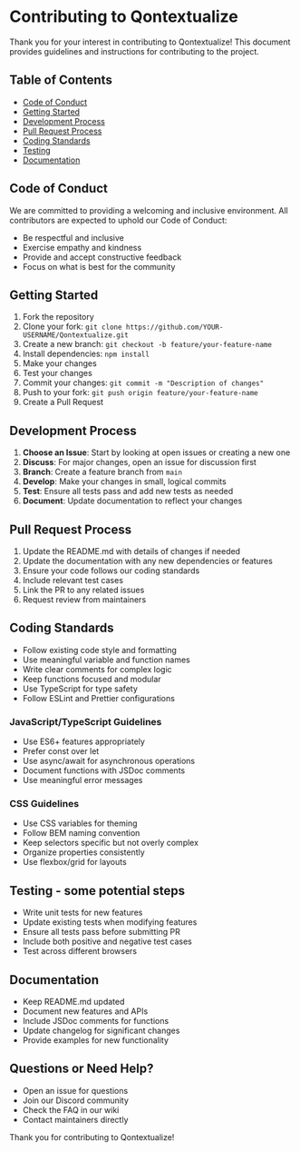 # Contributing to Qontextualize

Thank you for your interest in contributing to Qontextualize! This document provides guidelines and instructions for contributing to the project.

## Table of Contents
- [Code of Conduct](#code-of-conduct)
- [Getting Started](#getting-started)
- [Development Process](#development-process)
- [Pull Request Process](#pull-request-process)
- [Coding Standards](#coding-standards)
- [Testing](#testing)
- [Documentation](#documentation)

## Code of Conduct

We are committed to providing a welcoming and inclusive environment. All contributors are expected to uphold our Code of Conduct:

- Be respectful and inclusive
- Exercise empathy and kindness
- Provide and accept constructive feedback
- Focus on what is best for the community

## Getting Started

1. Fork the repository
2. Clone your fork: `git clone https://github.com/YOUR-USERNAME/Qontextualize.git`
3. Create a new branch: `git checkout -b feature/your-feature-name`
4. Install dependencies: `npm install`
5. Make your changes
6. Test your changes
7. Commit your changes: `git commit -m "Description of changes"`
8. Push to your fork: `git push origin feature/your-feature-name`
9. Create a Pull Request

## Development Process

1. **Choose an Issue**: Start by looking at open issues or creating a new one
2. **Discuss**: For major changes, open an issue for discussion first
3. **Branch**: Create a feature branch from `main`
4. **Develop**: Make your changes in small, logical commits
5. **Test**: Ensure all tests pass and add new tests as needed
6. **Document**: Update documentation to reflect your changes

## Pull Request Process

1. Update the README.md with details of changes if needed
2. Update the documentation with any new dependencies or features
3. Ensure your code follows our coding standards
4. Include relevant test cases
5. Link the PR to any related issues
6. Request review from maintainers

## Coding Standards

- Follow existing code style and formatting
- Use meaningful variable and function names
- Write clear comments for complex logic
- Keep functions focused and modular
- Use TypeScript for type safety
- Follow ESLint and Prettier configurations

### JavaScript/TypeScript Guidelines
- Use ES6+ features appropriately
- Prefer const over let
- Use async/await for asynchronous operations
- Document functions with JSDoc comments
- Use meaningful error messages

### CSS Guidelines
- Use CSS variables for theming
- Follow BEM naming convention
- Keep selectors specific but not overly complex
- Organize properties consistently
- Use flexbox/grid for layouts

## Testing - some potential steps

- Write unit tests for new features
- Update existing tests when modifying features
- Ensure all tests pass before submitting PR
- Include both positive and negative test cases
- Test across different browsers

## Documentation

- Keep README.md updated
- Document new features and APIs
- Include JSDoc comments for functions
- Update changelog for significant changes
- Provide examples for new functionality

## Questions or Need Help?

- Open an issue for questions
- Join our Discord community
- Check the FAQ in our wiki
- Contact maintainers directly

Thank you for contributing to Qontextualize!